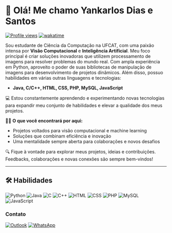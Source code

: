 # 👋 Olá! Me chamo **Yankarlos Dias e Santos**

[![Profile views](https://komarev.com/ghpvc/?username=yanzeradev&color=yellow)](https://komarev.com/ghpvc/?username=yanzeradev&color=yellow)
[![wakatime](https://wakatime.com/badge/user/371d5ba3-adb3-4a81-8afa-df9fbb91a928.svg)](https://wakatime.com/@371d5ba3-adb3-4a81-8afa-df9fbb91a928)

Sou estudante de Ciência da Computação na UFCAT, com uma paixão intensa por **Visão Computacional** e **Inteligência Artificial**. Meu foco principal é criar soluções inovadoras que utilizem processamento de imagens para resolver problemas do mundo real. Com ampla experiência em Python, aproveito o poder de suas bibliotecas de manipulação de imagens para desenvolvimento de projetos dinâmicos. Além disso, possuo habilidades em várias outras linguagens e tecnologias:

- **Java, C/C++, HTML, CSS, PHP, MySQL, JavaScript**

💻 Estou constantemente aprendendo e experimentando novas tecnologias para expandir meu conjunto de habilidades e elevar a qualidade dos meus projetos.

👨‍💻 **O que você encontrará por aqui:**
- Projetos voltados para visão computacional e machine learning
- Soluções que combinam eficiência e inovação
- Uma mentalidade sempre aberta para colaborações e novos desafios

🔍 Fique à vontade para explorar meus projetos, ideias e contribuições. Feedbacks, colaborações e novas conexões são sempre bem-vindos!

---


## 🛠️ Habilidades

![Python](https://img.shields.io/badge/Python-3776AB?style=for-the-badge&logo=python&logoColor=white)
![Java](https://img.shields.io/badge/Java-007396?style=for-the-badge&logo=java&logoColor=white)
![C](https://img.shields.io/badge/C-A8B9CC?style=for-the-badge&logo=c&logoColor=white)
![C++](https://img.shields.io/badge/C++-00599C?style=for-the-badge&logo=c%2B%2B&logoColor=white)
![HTML](https://img.shields.io/badge/HTML5-E34F26?style=for-the-badge&logo=html5&logoColor=white)
![CSS](https://img.shields.io/badge/CSS3-1572B6?style=for-the-badge&logo=css3&logoColor=white)
![PHP](https://img.shields.io/badge/PHP-777BB4?style=for-the-badge&logo=php&logoColor=white)
![MySQL](https://img.shields.io/badge/MySQL-4479A1?style=for-the-badge&logo=mysql&logoColor=white)
![JavaScript](https://img.shields.io/badge/JavaScript-F7DF1E?style=for-the-badge&logo=javascript&logoColor=black)


### Contato

[![Outlook](https://img.shields.io/badge/-Outlook-0078D4?style=for-the-badge&logo=microsoft-outlook&logoColor=white)](mailto:yanzeratech@outlook.com)
[![WhatsApp](https://img.shields.io/badge/-WhatsApp-25D366?style=for-the-badge&logo=whatsapp&logoColor=white)](https://w.app/yanzeradev)
